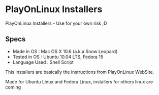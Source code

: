 PlayOnLinux Installers
=============

PlayOnLinux Installers - Use for your own risk ;D

## Specs
* Made in OS : Mac OS X 10.6 (a.k.a Snow Leopard)
* Tested in OS : Ubuntu 10.04 LTS, Fedora 15
* Language Used  : Shell Script


This installers are basically the instructions from PlayOnLinux WebSite.

Made for Ubuntu Linux and Fedora Linux, installers for others linux are coming
